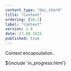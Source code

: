 ```yaml
---
content_type: "doc_shard"
title: "Context"
ordering: [10.1]
label: "context"
version: 1.0
date: 27.08.2015
published: true
---
```

Context encapsulation.

${include 'in_progress.html'}